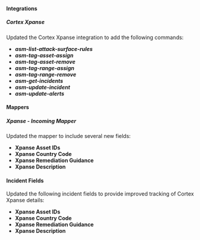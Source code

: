 
#### Integrations
##### Cortex Xpanse
Updated the Cortex Xpanse integration to add the following commands:
- ***asm-list-attack-surface-rules***
- ***asm-tag-asset-assign***
- ***asm-tag-asset-remove***
- ***asm-tag-range-assign***
- ***asm-tag-range-remove***
- ***asm-get-incidents***
- ***asm-update-incident***
- ***asm-update-alerts***

#### Mappers
##### Xpanse - Incoming Mapper
Updated the mapper to include several new fields:
- **Xpanse Asset IDs**
- **Xpanse Country Code**
- **Xpanse Remediation Guidance**
- **Xpanse Description**

#### Incident Fields
Updated the following incident fields to provide improved tracking of Cortex Xpanse details:
- **Xpanse Asset IDs**
- **Xpanse Country Code**
- **Xpanse Remediation Guidance**
- **Xpanse Description**

